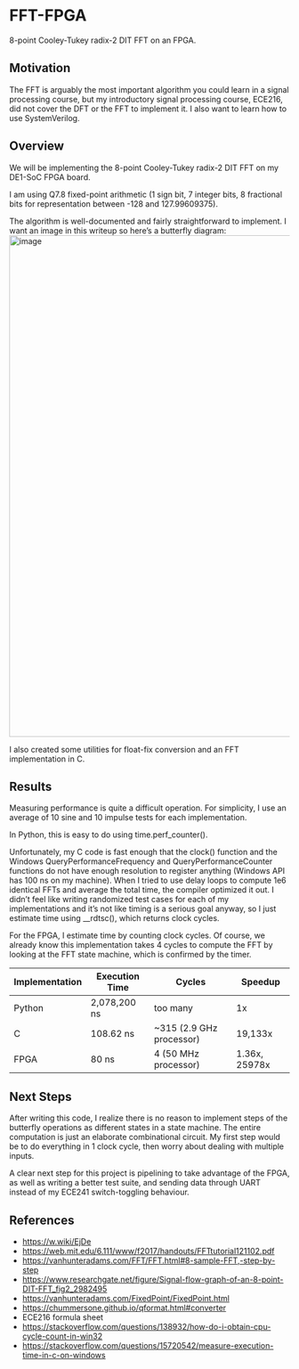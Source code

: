 # FFT-FPGA
8-point Cooley-Tukey radix-2 DIT FFT on an FPGA. 

## Motivation
The FFT is arguably the most important algorithm you could learn in a signal processing course, but my introductory signal processing course, ECE216, did not cover the DFT or the FFT to implement it. I also want to learn how to use SystemVerilog. 

## Overview
We will be implementing the 8-point Cooley-Tukey radix-2 DIT FFT on my DE1-SoC FPGA board. 

I am using Q7.8 fixed-point arithmetic (1 sign bit, 7 integer bits, 8 fractional bits for representation between -128 and 127.99609375). 

The algorithm is well-documented and fairly straightforward to implement. I want an image in this writeup so here’s a butterfly diagram:
<img width="850" height="901" alt="image" src="https://github.com/user-attachments/assets/98af0509-9969-4f0f-a98f-d72aaa687cdf" />

I also created some utilities for float-fix conversion and an FFT implementation in C. 

## Results

Measuring performance is quite a difficult operation. For simplicity, I use an average of 10 sine and 10 impulse tests for each implementation.

In Python, this is easy to do using time.perf_counter(). 

Unfortunately, my C code is fast enough that the clock() function and the Windows QueryPerformanceFrequency and QueryPerformanceCounter functions do not have enough resolution to register anything (Windows API has 100 ns on my machine). When I tried to use delay loops to compute 1e6 identical FFTs and average the total time, the compiler optimized it out. I didn’t feel like writing randomized test cases for each of my implementations and it’s not like timing is a serious goal anyway, so I just estimate time using __rdtsc(), which returns clock cycles. 

For the FPGA, I estimate time by counting clock cycles. Of course, we already know this implementation takes 4 cycles to compute the FFT by looking at the FFT state machine, which is confirmed by the timer. 

| Implementation | Execution Time | Cycles | Speedup |
|----------------|----------------|--------|-------------------|
| Python | 2,078,200 ns | too many | 1x |
| C | 108.62 ns | ~315 (2.9 GHz processor) | 19,133x |
| FPGA | 80 ns | 4 (50 MHz processor)| 1.36x, 25978x |

## Next Steps

After writing this code, I realize there is no reason to implement steps of the butterfly operations as different states in a state machine. The entire computation is just an elaborate combinational circuit. My first step would be to do everything in 1 clock cycle, then worry about dealing with multiple inputs. 

A clear next step for this project is pipelining to take advantage of the FPGA, as well as writing a better test suite, and sending data through UART instead of my ECE241 switch-toggling behaviour.

## References
- https://w.wiki/EjDe
- https://web.mit.edu/6.111/www/f2017/handouts/FFTtutorial121102.pdf
- https://vanhunteradams.com/FFT/FFT.html#8-sample-FFT,-step-by-step
- https://www.researchgate.net/figure/Signal-flow-graph-of-an-8-point-DIT-FFT_fig2_2982495
- https://vanhunteradams.com/FixedPoint/FixedPoint.html 
- https://chummersone.github.io/qformat.html#converter 
- ECE216 formula sheet 
- https://stackoverflow.com/questions/138932/how-do-i-obtain-cpu-cycle-count-in-win32 
- https://stackoverflow.com/questions/15720542/measure-execution-time-in-c-on-windows
